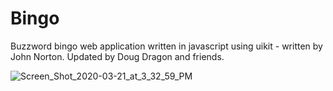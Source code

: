 # Bingo
Buzzword bingo web application written in javascript using uikit - written by John Norton. Updated by Doug Dragon and friends.

![Screen_Shot_2020-03-21_at_3_32_59_PM](https://user-images.githubusercontent.com/454966/77235162-e2eb8980-6b89-11ea-9651-710ebcd667ba.png)
